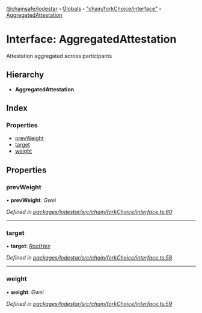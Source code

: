 [@chainsafe/lodestar](../README.md) › [Globals](../globals.md) › ["chain/forkChoice/interface"](../modules/_chain_forkchoice_interface_.md) › [AggregatedAttestation](_chain_forkchoice_interface_.aggregatedattestation.md)

# Interface: AggregatedAttestation

Attestation aggregated across participants

## Hierarchy

* **AggregatedAttestation**

## Index

### Properties

* [prevWeight](_chain_forkchoice_interface_.aggregatedattestation.md#prevweight)
* [target](_chain_forkchoice_interface_.aggregatedattestation.md#target)
* [weight](_chain_forkchoice_interface_.aggregatedattestation.md#weight)

## Properties

###  prevWeight

• **prevWeight**: *Gwei*

*Defined in [packages/lodestar/src/chain/forkChoice/interface.ts:60](https://github.com/ChainSafe/lodestar/blob/a092bb827/packages/lodestar/src/chain/forkChoice/interface.ts#L60)*

___

###  target

• **target**: *[RootHex](../modules/_chain_forkchoice_interface_.md#roothex)*

*Defined in [packages/lodestar/src/chain/forkChoice/interface.ts:58](https://github.com/ChainSafe/lodestar/blob/a092bb827/packages/lodestar/src/chain/forkChoice/interface.ts#L58)*

___

###  weight

• **weight**: *Gwei*

*Defined in [packages/lodestar/src/chain/forkChoice/interface.ts:59](https://github.com/ChainSafe/lodestar/blob/a092bb827/packages/lodestar/src/chain/forkChoice/interface.ts#L59)*
